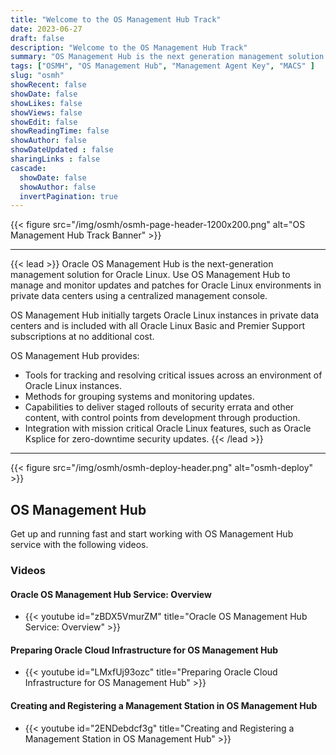 ```yaml
---
title: "Welcome to the OS Management Hub Track"
date: 2023-06-27
draft: false
description: "Welcome to the OS Management Hub Track"
summary: "OS Management Hub is the next generation management solution for Oracle Linux. This track provides a learning path with step-by-step instructions and guidance for using the service.  Oracle OS Management Hub is used to manage and monitor updates and patches for the operating system environments in private data centers through a single management console. It simplifies the provisioning and maintaining of large deployments of physical servers and virtual machines that span public cloud and private data centers."
tags: ["OSMH", "OS Management Hub", "Management Agent Key", "MACS" ]
slug: "osmh"
showRecent: false
showDate: false
showLikes: false
showViews: false
showEdit: false
showReadingTime: false
showAuthor: false
showDateUpdated : false
sharingLinks : false
cascade:
  showDate: false
  showAuthor: false
  invertPagination: true
---
```


{{< figure src="/img/osmh/osmh-page-header-1200x200.png" alt="OS Management Hub Track Banner" >}}

---

{{< lead >}} Oracle OS Management Hub is the next-generation management solution for Oracle Linux. Use OS Management Hub to manage and monitor updates and patches for Oracle Linux environments in private data centers using a centralized management console.

OS Management Hub initially targets Oracle Linux instances in private data centers and is included with all Oracle Linux Basic and Premier Support subscriptions at no additional cost.

OS Management Hub provides:

- Tools for tracking and resolving critical issues across an environment of Oracle Linux instances.
- Methods for grouping systems and monitoring updates.
- Capabilities to deliver staged rollouts of security errata and other content, with control points from development through production.
- Integration with mission critical Oracle Linux features, such as Oracle Ksplice for zero-downtime security updates. {{< /lead >}}

---

{{< figure src="/img/osmh/osmh-deploy-header.png" alt="osmh-deploy" >}}

## OS Management Hub 

Get up and running fast and start working with OS Management Hub service with the following videos.

### Videos

#### Oracle OS Management Hub Service: Overview

- {{< youtube id="zBDX5VmurZM" title="Oracle OS Management Hub Service: Overview" >}}

#### Preparing Oracle Cloud Infrastructure for OS Management Hub

- {{< youtube id="LMxfUj93ozc" title="Preparing Oracle Cloud Infrastructure for OS Management Hub" >}}

#### Creating and Registering a Management Station in OS Management Hub

- {{< youtube id="2ENDebdcf3g" title="Creating and Registering a Management Station in OS Management Hub" >}}
